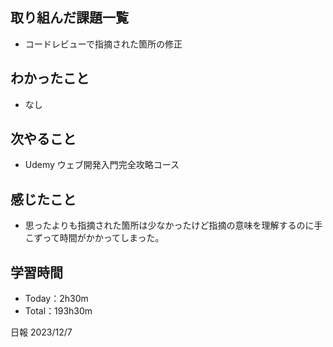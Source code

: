 ## 取り組んだ課題一覧
- コードレビューで指摘された箇所の修正

## わかったこと
- なし
  
## 次やること
- Udemy ウェブ開発入門完全攻略コース


## 感じたこと
- 思ったよりも指摘された箇所は少なかったけど指摘の意味を理解するのに手こずって時間がかかってしまった。

## 学習時間
- Today：2h30m
- Total：193h30m

日報 2023/12/7

